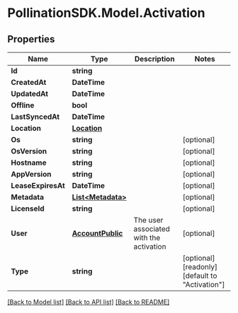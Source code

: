
# PollinationSDK.Model.Activation

## Properties

Name | Type | Description | Notes
------------ | ------------- | ------------- | -------------
**Id** | **string** |  | 
**CreatedAt** | **DateTime** |  | 
**UpdatedAt** | **DateTime** |  | 
**Offline** | **bool** |  | 
**LastSyncedAt** | **DateTime** |  | 
**Location** | [**Location**](Location.md) |  | 
**Os** | **string** |  | [optional] 
**OsVersion** | **string** |  | [optional] 
**Hostname** | **string** |  | [optional] 
**AppVersion** | **string** |  | [optional] 
**LeaseExpiresAt** | **DateTime** |  | [optional] 
**Metadata** | [**List&lt;Metadata&gt;**](Metadata.md) |  | [optional] 
**LicenseId** | **string** |  | [optional] 
**User** | [**AccountPublic**](AccountPublic.md) | The user associated with the activation | [optional] 
**Type** | **string** |  | [optional] [readonly] [default to "Activation"]

[[Back to Model list]](../README.md#documentation-for-models)
[[Back to API list]](../README.md#documentation-for-api-endpoints)
[[Back to README]](../README.md)

